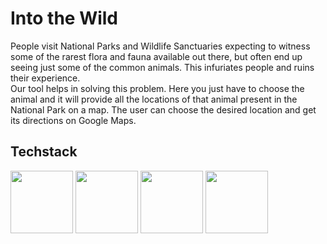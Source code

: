# Into the Wild

People visit National Parks and Wildlife Sanctuaries expecting to witness some of the rarest flora and fauna available out there, but often end up seeing just some of the common animals. This infuriates people and ruins their experience.</br>
Our tool helps in solving this problem. Here you just have to choose the animal and it will provide all the locations of that animal present in the National Park on a map. The user can choose the desired location and get its directions on Google Maps.</br>

## Techstack
<code><img height="100" src="https://user-images.githubusercontent.com/110720044/183282409-4882670a-03fa-42bd-a41c-0a99f08c5513.png"></code>
<code><img height="100" src="https://user-images.githubusercontent.com/110720044/183282427-6a67e8d3-5ad2-4be4-8019-271c2cc1b696.png"></code>
<code><img height="100" src="https://upload.wikimedia.org/wikipedia/commons/thumb/a/a7/React-icon.svg/2300px-React-icon.svg.png"></code>
<code><img height="100" src="https://bs-uploads.toptal.io/blackfish-uploads/components/skill_page/content/logo_file/logo/195562/express_js-161052138fa79136c0474521906b55e2.png"></code>
